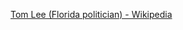 ﻿[Tom Lee (Florida politician) - Wikipedia](https://en.wikipedia.org/wiki/Tom_Lee_(Florida_politician))